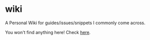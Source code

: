 # wiki
A Personal Wiki for guides/issues/snippets I commonly come across.

You won't find anything here! Check [here](https://github.com/krypticallusion/wiki/wiki).

